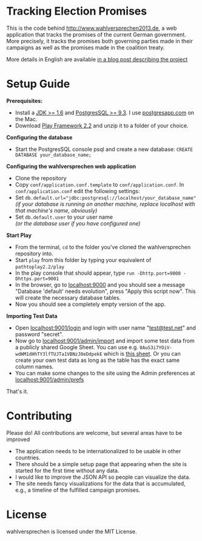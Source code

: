 # Tracking Election Promises

This is the code behind http://www.wahlversprechen2013.de, a web application that tracks the promises of the current German government. More precisely, it tracks the promises both governing parties made in their campaigns as well as the promises made in the coalition treaty. 

More details in English are available [in a blog post describing the project](http://theophil.net/2014/01/27/tracking-election-promises-with-scala-and-play/)

# Setup Guide

**Prerequisites:**
- Install a [JDK >= 1.6](http://www.oracle.com/technetwork/java/javase/downloads/index.html?ssSourceSiteId=otnjp) and [PostgresSQL >= 9.3](http://www.postgresql.org). I use [postgresapp.com](http://postgresapp.com) on the Mac. 
- Download [Play Framework 2.2](http://www.playframework.com/download) and unzip it to a folder of your choice.

**Configuring the database**
- Start the PostgresSQL console psql and create a new database: `CREATE DATABASE your_database_name;`

**Configuring the wahlversprechen web application**
- Clone the repository
- Copy `conf/application.conf.template` to `conf/application.conf`. In `conf/application.conf` edit the following settings:
- Set `db.default.url="jdbc:postgresql://localhost/your_database_name"`  
 _(if your database is running on another machine, replace localhost with that machine's name, obviously)_
- Set `db.default.user` to your user name  
 _(or the database user if you have configured one)_

**Start Play**
- From the terminal, `cd` to the folder you've cloned the wahlversprechen repository into. 
- Start `play` from this folder by typing your equivalent of `pathtoplay2.2/play`
- In the play console that should appear, type `run -Dhttp.port=9000 -Dhttps.port=9001`
- In the browser, go to [localhost:9000](http://localhost:9000) and you should see a message "Database 'default' needs evolution", press "Apply this script now". This will create the necessary database tables.
- Now you should see a completely empty version of the app.

**Importing Test Data**
- Open [localhost:9001/login](http://localhost:9001/login) and login with user name "test@test.net" and password "secret".
- Now go to [localhost:9001/admin/import](https://localhost:9001/admin/import) and import some test data from a publicly shared Google Sheet. You can use e.g. `0AuS3i7YOiV-wdHM1dHhTY3lfTUJTa1VBNzJ0eDdpekE` which is [this sheet](https://docs.google.com/spreadsheet/pub?key=0AuS3i7YOiV-wdHM1dHhTY3lfTUJTa1VBNzJ0eDdpekE&output=html). Or you can create your own test data as long as the table has the exact same column names. 
- You can make some changes to the site using the Admin preferences at [localhost:9001/admin/prefs](https://localhost:9001/admin/prefs)

That's it. 

# Contributing

Please do! All contributions are welcome, but several areas have to be improved

- The application needs to be internationalized to be usable in other countries.
- There should be a simple setup page that appearing when the site is started for the first time without any data.
- I would like to improve the JSON API so people can visualize the data. 
- The site needs fancy visualizations for the data that is accumulated, e.g., a timeline of the fulfilled campaign promises.

# License

wahlversprechen is licensed under the MIT License.
